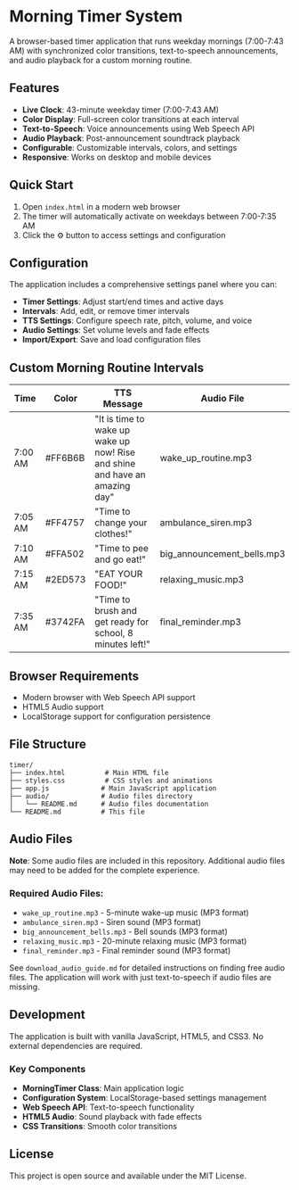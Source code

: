 # Morning Timer System

A browser-based timer application that runs weekday mornings (7:00-7:43 AM) with synchronized color transitions, text-to-speech announcements, and audio playback for a custom morning routine.

## Features

- **Live Clock**: 43-minute weekday timer (7:00-7:43 AM)
- **Color Display**: Full-screen color transitions at each interval
- **Text-to-Speech**: Voice announcements using Web Speech API
- **Audio Playback**: Post-announcement soundtrack playback
- **Configurable**: Customizable intervals, colors, and settings
- **Responsive**: Works on desktop and mobile devices

## Quick Start

1. Open `index.html` in a modern web browser
2. The timer will automatically activate on weekdays between 7:00-7:35 AM
3. Click the ⚙️ button to access settings and configuration

## Configuration

The application includes a comprehensive settings panel where you can:

- **Timer Settings**: Adjust start/end times and active days
- **Intervals**: Add, edit, or remove timer intervals
- **TTS Settings**: Configure speech rate, pitch, volume, and voice
- **Audio Settings**: Set volume levels and fade effects
- **Import/Export**: Save and load configuration files

## Custom Morning Routine Intervals

| Time | Color | TTS Message | Audio File |
|------|-------|-------------|------------|
| 7:00 AM | #FF6B6B | "It is time to wake up wake up now! Rise and shine and have an amazing day" | wake_up_routine.mp3 |
| 7:05 AM | #FF4757 | "Time to change your clothes!" | ambulance_siren.mp3 |
| 7:10 AM | #FFA502 | "Time to pee and go eat!" | big_announcement_bells.mp3 |
| 7:15 AM | #2ED573 | "EAT YOUR FOOD!" | relaxing_music.mp3 |
| 7:35 AM | #3742FA | "Time to brush and get ready for school, 8 minutes left!" | final_reminder.mp3 |

## Browser Requirements

- Modern browser with Web Speech API support
- HTML5 Audio support
- LocalStorage support for configuration persistence

## File Structure

```
timer/
├── index.html          # Main HTML file
├── styles.css          # CSS styles and animations
├── app.js             # Main JavaScript application
├── audio/             # Audio files directory
│   └── README.md      # Audio files documentation
└── README.md          # This file
```

## Audio Files

**Note**: Some audio files are included in this repository. Additional audio files may need to be added for the complete experience.

### Required Audio Files:
- `wake_up_routine.mp3` - 5-minute wake-up music (MP3 format)
- `ambulance_siren.mp3` - Siren sound (MP3 format)  
- `big_announcement_bells.mp3` - Bell sounds (MP3 format)
- `relaxing_music.mp3` - 20-minute relaxing music (MP3 format)
- `final_reminder.mp3` - Final reminder sound (MP3 format)

See `download_audio_guide.md` for detailed instructions on finding free audio files. The application will work with just text-to-speech if audio files are missing.

## Development

The application is built with vanilla JavaScript, HTML5, and CSS3. No external dependencies are required.

### Key Components

- **MorningTimer Class**: Main application logic
- **Configuration System**: LocalStorage-based settings management
- **Web Speech API**: Text-to-speech functionality
- **HTML5 Audio**: Sound playback with fade effects
- **CSS Transitions**: Smooth color transitions

## License

This project is open source and available under the MIT License.
